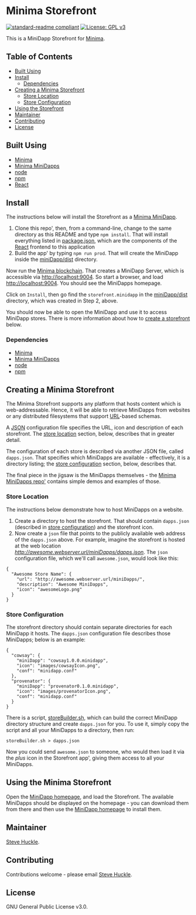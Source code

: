 # Minima Storefront

[![standard-readme compliant](https://img.shields.io/badge/readme%20style-standard-brightgreen.svg?style=flat-square)](https://github.com/RichardLitt/standard-readme)
[![License: GPL v3](https://img.shields.io/badge/License-GPL%20v3-blue.svg)](/docs/COPYING.txt)

This is a MiniDapp Storefront for [Minima](https://github.com/minima-global).

## Table of Contents

- [Built Using](#built-using)  
- [Install](#install)
  - [Dependencies](#dependencies)
- [Creating a Minima Storefront](#creating-a-minima-storefront)
  - [Store Location](#store-location)
  - [Store Configuration](#store-configuration)
- [Using the Storefront](#using-the-minima-storefront)
- [Maintainer](#maintainer)
- [Contributing](#contributing)
- [License](#license)

## Built Using

- [Minima](https://github.com/minima-global/Minima)
- [Minima MiniDapps](https://github.com/minima-global/MiniDAPP)
- [node](https://nodejs.org/en/)
- [npm](https://www.npmjs.com/)
- [React](https://reactjs.org/)

## Install

The instructions below will install the Storefront as a [Minima MiniDapp](https://github.com/minima-global/MiniDAPP).

1. Clone this repo', then, from a command-line, change to the same directory as this README
 and type `npm install`. That will install everything listed in [package.json](/package.json), which are the components of the [React](https://reactjs.org/) frontend to this application
2. Build the app' by typing `npm run prod`. That will create the MiniDapp inside the [miniDapp/dist](./miniDapp/dist) directory.

Now run the [Minima blockchain](https://github.com/minima-global/Minima). That creates a MiniDapp Server, which is accessible via [http://localhost:9004](http://localhost:9004). So start a browser, and load [http://localhost:9004](http://localhost:9004). You should see the MiniDapps homepage.

Click on `Install`, then go find the `storefront.minidapp` in the [miniDapp/dist](./miniDapp/dist) directory, which was created in Step 2, above.

You should now be able to open the MiniDapp and use it to access MiniDapp stores. There is more information about how to [create a storefront](#creating-a-minima-storefront) below.

### Dependencies

- [Minima](https://github.com/minima-global/Minima)
- [Minima MiniDapps](https://github.com/minima-global/MiniDAPP)
- [node](https://nodejs.org/en/)
- [npm](https://www.npmjs.com/)

## Creating a Minima Storefront

The Minima Storefront supports any platform that hosts content which is web-addressable. Hence, it will be able to retrieve MiniDapps from websites or any distributed filesystems that support  [URL](https://en.wikipedia.org/wiki/URL)-based schemas.

A [JSON](https://en.wikipedia.org/wiki/JSON) configuration file specifies the URL, icon and description of each storefront. The [store location](#store-location) section, below, describes that in greater detail.

The configuration of each store is described via another JSON file, called `dapps.json`. That specifies which MiniDapps are available - effectively, it is a directory listing; the [store configuration](#store-configuration) section, below, describes that.

The final piece in the jigsaw is the MiniDapps themselves - the [Minima MiniDapps repo'](https://github.com/minima-global/MiniDAPP) contains simple demos and examples of those.

### Store Location

The instructions below demonstrate how to host MiniDapps on a website.

1. Create a directory to host the storefront. That should contain `dapps.json` (described in [store configuration](#store-configuration)) and the storefront icon.
2. Now create a `json` file that points to the publicly available web address of the `dapps.json` above. For example, imagine the storefront is hosted at the web location _http://awesome.webserver.url/miniDapps/dapps.json_. The `json` configuration file, which we'll call `awesome.json`, would look like this:

```
{
  "Awesome Store Name": {
    "url": "http://awesome.webserver.url/miniDapps/",
    "description": "Awesome MiniDapps",
    "icon": "awesomeLogo.png"
  }
}
```

### Store Configuration

The storefront directory should contain separate directories for each MiniDapp it hosts. The `dapps.json` configuration file describes those MiniDapps; below is an example:

```
{
  "cowsay": {
    "miniDapp": "cowsay1.0.0.minidapp",
    "icon": "images/cowsayIcon.png",
    "conf": "minidapp.conf"
  },
  "provenator": {
    "miniDapp": "provenator0.1.0.minidapp",
    "icon": "images/provenatorIcon.png",
    "conf": "minidapp.conf"
  }
}
```

There is a script, [storeBuilder.sh](./bin/storeBuilder.sh), which can build the correct MiniDapp directory structure and create `dapps.json` for you. To use it, simply copy the script and all your MiniDapps to a directory, then run:

```
storeBuilder.sh > dapps.json
```

Now you could send `awesome.json` to someone, who would then load it via the _plus_ icon in the Storefront app', giving them access to all your MiniDapps.

## Using the Minima Storefront

Open the [MiniDapp homepage](http://localhost:9004), and load the Storefront. The available MiniDapps should be displayed on the homepage - you can download them from there and then use the [MiniDapp homepage](http://localhost:9004) to install them.

## Maintainer

[Steve Huckle](https://glowkeeper.github.io/).

## Contributing

Contributions welcome - please email [Steve Huckle](https://glowkeeper.github.io/).

## License

GNU General Public License v3.0.
